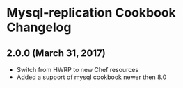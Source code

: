 # Mysql-replication Cookbook Changelog

## 2.0.0 (March 31, 2017)
- Switch from HWRP to new Chef resources
- Added a support of mysql cookbook newer then 8.0
